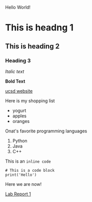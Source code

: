 Hello World!

# This is headng 1
## This is heading 2
### Heading 3

*Italic text*

**Bold Text**

[ucsd website](https://www.ucsd.edu)


Here is my shopping list
* yogurt
* apples
* oranges

Onat's favorite programming languages
1. Python
2. Java
3. C++

This is an `inline code`

```
# This is a code block
print('Hello')
```

Here we are now!


[Lab Report 1](https://bow008.github.io/cse15l-lab-reports/lab-report-1-week-2.html)
